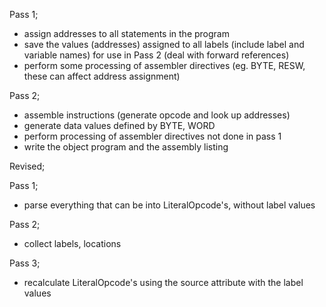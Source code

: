 Pass 1;
 * assign addresses to all statements in the program
 * save the values (addresses) assigned to all labels (include label and variable names) for use in Pass 2 (deal with forward references)
 * perform some processing of assembler directives  (eg. BYTE, RESW, these can affect address assignment)

Pass 2;
 * assemble instructions (generate opcode and look up addresses)
 * generate data values defined by BYTE, WORD
 * perform processing of assembler directives not done in pass 1
 * write the object program and the assembly listing


Revised;

Pass 1;
 * parse everything that can be into LiteralOpcode's, without label values

Pass 2;
 * collect labels, locations

Pass 3;
 * recalculate LiteralOpcode's using the source attribute with the label values
